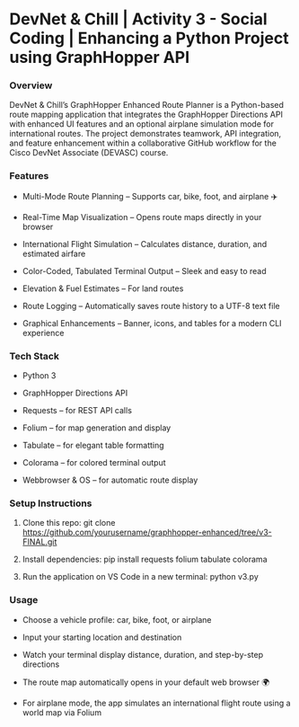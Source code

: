 <h1>DevNet & Chill | Activity 3 - Social Coding | Enhancing a Python Project using GraphHopper API</h1>

<h3>Overview</h3>
DevNet & Chill’s GraphHopper Enhanced Route Planner is a Python-based route mapping application that integrates the GraphHopper Directions API with enhanced UI features and an optional airplane simulation mode for international routes.
The project demonstrates teamwork, API integration, and feature enhancement within a collaborative GitHub workflow for the Cisco DevNet Associate (DEVASC) course.

<h3>Features</h3>

- Multi-Mode Route Planning – Supports car, bike, foot, and airplane ✈️

- Real-Time Map Visualization – Opens route maps directly in your browser

- International Flight Simulation – Calculates distance, duration, and estimated airfare

- Color-Coded, Tabulated Terminal Output – Sleek and easy to read

- Elevation & Fuel Estimates – For land routes

- Route Logging – Automatically saves route history to a UTF-8 text file

- Graphical Enhancements – Banner, icons, and tables for a modern CLI experience


<h3>Tech Stack</h3>

- Python 3

- GraphHopper Directions API
  
- Requests – for REST API calls
  
- Folium – for map generation and display
  
- Tabulate – for elegant table formatting
  
- Colorama – for colored terminal output
  
- Webbrowser & OS – for automatic route display


<h3>Setup Instructions</h3>

1) Clone this repo: 
git clone https://github.com/yourusername/graphhopper-enhanced/tree/v3-FINAL.git

2) Install dependencies: pip install requests folium tabulate colorama

3) Run the application on VS Code in a new terminal: python v3.py


<h3>Usage</h3>

- Choose a vehicle profile: car, bike, foot, or airplane

- Input your starting location and destination

- Watch your terminal display distance, duration, and step-by-step directions

- The route map automatically opens in your default web browser 🌍

- For airplane mode, the app simulates an international flight route using a world map via Folium



